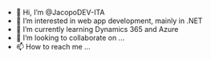 - 👋 Hi, I’m @JacopoDEV-ITA
- 👀 I’m interested in web app development, mainly in .NET
- 🌱 I’m currently learning Dynamics 365 and Azure
- 💞️ I’m looking to collaborate on ...
- 📫 How to reach me ...

<!---
JacopoDEV-ITA/JacopoDEV-ITA is a ✨ special ✨ repository because its `README.md` (this file) appears on your GitHub profile.
You can click the Preview link to take a look at your changes.
--->

